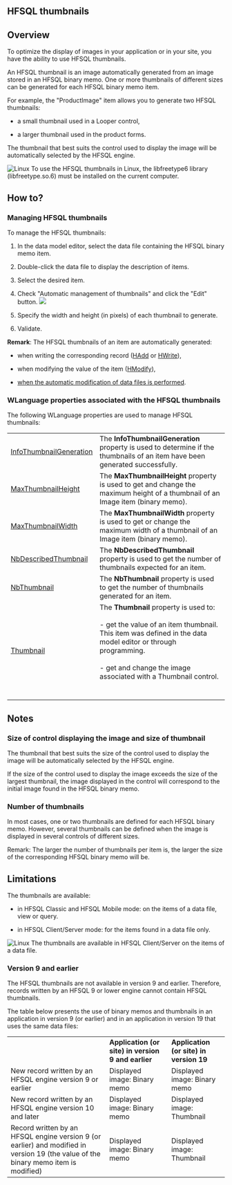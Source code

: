 
## HFSQL thumbnails
			



<a name="NOTE1"></a>
<a name="NOTE1_1"></a>


## Overview
<a name="overview_ELTTEXTE000194"></a>
To optimize the display of images in your application or in your site, you have the ability to use HFSQL thumbnails.

An HFSQL thumbnail is an image automatically generated from an image stored in an HFSQL binary memo. One or more thumbnails of different sizes can be generated for each HFSQL binary memo item.

For example, the "ProductImage" item allows you to generate two HFSQL thumbnails: 

- a small thumbnail used in a Looper control, 

- a larger thumbnail used in the product forms.




The thumbnail that best suits the control used to display the image will be automatically selected by the HFSQL engine.



![Linux](https://doc.pcsoft.fr/ext/images/us/LX.png) To use the HFSQL thumbnails in Linux, the libfreetype6 library (libfreetype.so.6) must be installed on the current computer.





<a name="NOTE2"></a>
<a name="NOTE2_1"></a>


## How to?
<a name="how_ELTTEXTE000224"></a>


### Managing HFSQL thumbnails
<a name="managing_hfsql_thumbnails_ELTPARAGRAPHE000045"></a>

To manage the HFSQL thumbnails: 

1. In the data model editor, select the data file containing the HFSQL binary memo item.

2. Double-click the data file to display the description of items.

3. Select the desired item.

4. Check "Automatic management of thumbnails" and click the "Edit" button.
	![](https://doc.pcsoft.fr/en-US/images/image.awp?langid=3&name=Vignettes%20HFSQL%20-%20HC%20N%B0001.GIF)


5. Specify the width and height (in pixels) of each thumbnail to generate.

6. Validate.




**Remark**: The HFSQL thumbnails of an item are automatically generated:

- when writing the corresponding record ([HAdd](../WDLang4/3044147.md) or [HWrite](../WDLang4/3044092.md)), 

- when modifying the value of the item ([HModify](../WDLang4/3044042.md)), 

- [when the automatic modification of data files is performed](../WDLang4/3044195.md).



<a name="NOTE2_2"></a>


### WLanguage properties associated with the HFSQL thumbnails
<a name="wlanguage_properties_associated_with_the_hfsql_thumbnails_ELTPARAGRAPHE000078"></a>The following WLanguage properties are used to manage HFSQL thumbnails:



|   |   |
| --- | --- |
| [InfoThumbnailGeneration](../Proprietes/2512111.md) | The **InfoThumbnailGeneration** property is used to determine if the thumbnails of an item have been generated successfully. |
| [MaxThumbnailHeight](../Proprietes/2512110.md) | The **MaxThumbnailHeight** property is used to get and change the maximum height of a thumbnail of an Image item (binary memo). |
| [MaxThumbnailWidth](../Proprietes/2512112.md) | The **MaxThumbnailWidth** property is used to get or change the maximum width of a thumbnail of an Image item (binary memo). |
| [NbDescribedThumbnail](../Proprietes/2512114.md) | The **NbDescribedThumbnail** property is used to get the number of thumbnails expected for an item. |
| [NbThumbnail](../Proprietes/2512113.md) | The **NbThumbnail** property is used to get the number of thumbnails generated for an item. |
| [Thumbnail](../Proprietes/2512115.md) | The **Thumbnail** property is used to: <br><br>- get the value of an item thumbnail. This item was defined in the data model editor or through programming.<br><br>- get and change the image associated with a Thumbnail control.<br><br><br> |





<a name="NOTE3"></a>
<a name="NOTE3_1"></a>


## Notes
<a name="notes_ELTTEXTE000301"></a>


### Size of control displaying the image and size of thumbnail
<a name="size_control_displaying_the_image_and_size_thumbnail_ELTPARAGRAPHE000088"></a>

The thumbnail that best suits the size of the control used to display the image will be automatically selected by the HFSQL engine.

If the size of the control used to display the image exceeds the size of the largest thumbnail, the image displayed in the control will correspond to the initial image found in the HFSQL binary memo.
<a name="NOTE3_2"></a>


### Number of thumbnails
<a name="number_thumbnails_ELTPARAGRAPHE000097"></a>

In most cases, one or two thumbnails are defined for each HFSQL binary memo. However, several thumbnails can be defined when the image is displayed in several controls of different sizes.

Remark: The larger the number of thumbnails per item is, the larger the size of the corresponding HFSQL binary memo will be.

<a name="NOTE4"></a>
<a name="NOTE4_1"></a>


## Limitations
<a name="limitations_ELTTEXTE000331"></a>
The thumbnails are available:

- in HFSQL Classic and HFSQL Mobile mode: on the items of a data file, view or query.

- in HFSQL Client/Server mode: for the items found in a data file only.




![Linux](https://doc.pcsoft.fr/ext/images/us/LX.png) The thumbnails are available in HFSQL Client/Server on the items of a data file.
<a name="NOTE4_2"></a>


### Version 9 and earlier
<a name="version_9_and_earlier_ELTPARAGRAPHE000120"></a>

The HFSQL thumbnails are not available in version 9 and earlier. Therefore, records written by an HFSQL 9 or lower engine cannot contain HFSQL thumbnails.

The table below presents the use of binary memos and thumbnails in an application in version 9 (or earlier) and in an application in version 19 that uses the same data files:


|   |   |   |
| --- | --- | --- |
|   | **Application (or site) in version 9 and earlier** | **Application (or site) in version 19** |
| New record written by an HFSQL engine version 9 or earlier | Displayed image: Binary memo | Displayed image: Binary memo |
| New record written by an HFSQL engine version 10 and later | Displayed image: Binary memo | Displayed image: Thumbnail |
| Record written by an HFSQL engine version 9 (or earlier) and modified in version 19 (the value of the binary memo item is modified) | Displayed image: Binary memo | Displayed image: Thumbnail |




